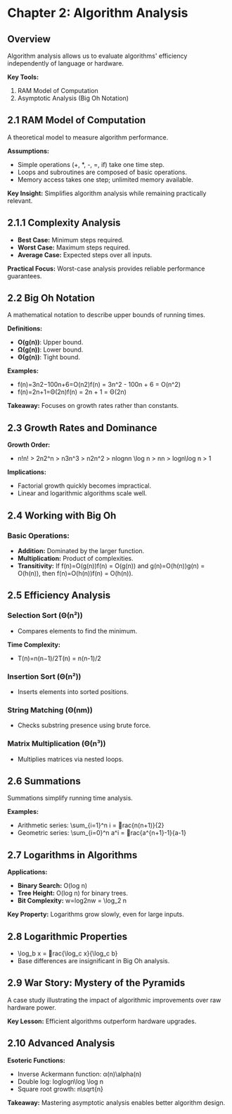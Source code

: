 # Chapter 2: Algorithm Analysis

## Overview

Algorithm analysis allows us to evaluate algorithms' efficiency independently of language or hardware.

**Key Tools:**

1. RAM Model of Computation
2. Asymptotic Analysis (Big Oh Notation)

## 2.1 RAM Model of Computation

A theoretical model to measure algorithm performance.

**Assumptions:**

- Simple operations (+, *, -, =, if) take one time step.
- Loops and subroutines are composed of basic operations.
- Memory access takes one step; unlimited memory available.

**Key Insight:** Simplifies algorithm analysis while remaining practically relevant.

## 2.1.1 Complexity Analysis

- **Best Case:** Minimum steps required.
- **Worst Case:** Maximum steps required.
- **Average Case:** Expected steps over all inputs.

**Practical Focus:** Worst-case analysis provides reliable performance guarantees.

## 2.2 Big Oh Notation

A mathematical notation to describe upper bounds of running times.

**Definitions:**

- **O(g(n))**: Upper bound.
- **Ω(g(n))**: Lower bound.
- **Θ(g(n))**: Tight bound.

**Examples:**

- f(n)=3n2−100n+6=O(n2)f(n) = 3n^2 - 100n + 6 = O(n^2)
- f(n)=2n+1=Θ(2n)f(n) = 2n + 1 = Θ(2n)

**Takeaway:** Focuses on growth rates rather than constants.

## 2.3 Growth Rates and Dominance

**Growth Order:**

- n!n! > 2n2^n > n3n^3 > n2n^2 > nlog⁡nn \log n > nn > log⁡n\log n > 1

**Implications:**

- Factorial growth quickly becomes impractical.
- Linear and logarithmic algorithms scale well.

## 2.4 Working with Big Oh

### Basic Operations:

- **Addition:** Dominated by the larger function.
- **Multiplication:** Product of complexities.
- **Transitivity:** If f(n)=O(g(n))f(n) = O(g(n)) and g(n)=O(h(n))g(n) = O(h(n)), then f(n)=O(h(n))f(n) = O(h(n)).

## 2.5 Efficiency Analysis

### Selection Sort (Θ(n²))

- Compares elements to find the minimum.

**Time Complexity:**

- T(n)=n(n−1)/2T(n) = n(n-1)/2

### Insertion Sort (Θ(n²))

- Inserts elements into sorted positions.

### String Matching (Θ(nm))

- Checks substring presence using brute force.

### Matrix Multiplication (Θ(n³))

- Multiplies matrices via nested loops.

## 2.6 Summations

Summations simplify running time analysis.

**Examples:**

- Arithmetic series: \sum_{i=1}^n i = rac{n(n+1)}{2}
- Geometric series: \sum_{i=0}^n a^i = rac{a^{n+1}-1}{a-1}

## 2.7 Logarithms in Algorithms

**Applications:**

- **Binary Search:** O(log n)
- **Tree Height:** O(log n) for binary trees.
- **Bit Complexity:** w=log⁡2nw = \log_2 n

**Key Property:** Logarithms grow slowly, even for large inputs.

## 2.8 Logarithmic Properties

- \log_b x = rac{\log_c x}{\log_c b}
- Base differences are insignificant in Big Oh analysis.

## 2.9 War Story: Mystery of the Pyramids

A case study illustrating the impact of algorithmic improvements over raw hardware power.

**Key Lesson:** Efficient algorithms outperform hardware upgrades.

## 2.10 Advanced Analysis

**Esoteric Functions:**

- Inverse Ackermann function: α(n)\alpha(n)
- Double log: log⁡log⁡n\log \log n
- Square root growth: n\sqrt{n}

**Takeaway:** Mastering asymptotic analysis enables better algorithm design.
